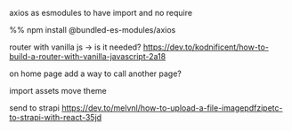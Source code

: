 axios as esmodules to have import and no require

%% npm install @bundled-es-modules/axios





router with vanilla js → is it needed?
https://dev.to/kodnificent/how-to-build-a-router-with-vanilla-javascript-2a18

on home page add a way to call another page?

import assets move theme


send to strapi
https://dev.to/melvnl/how-to-upload-a-file-imagepdfzipetc-to-strapi-with-react-35jd
